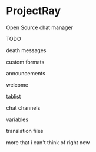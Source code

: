 # ProjectRay
Open Source chat manager


TODO

death messages

custom formats

announcements

welcome

tablist

chat channels

variables

translation files

more that i can't think of right now
